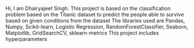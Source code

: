 Hi, I am Dhairyajeet Singh.
This project is based on the classification problem based on the Titanic dataset
to predict the people able to survive based on given conditions from the dataset
The libraries used are Pandas, Numpy, Scikit-learn, Logistic Regression, RandomForestClassifier, Seaborn, Matplotlib, GridSearchCV, sklearn-metrics
This project includes hyperparameters
